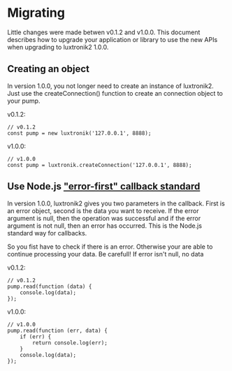# Migrating

Little changes were made betwen v0.1.2 and v1.0.0. This document describes how
to upgrade your application or library to use the new APIs when upgrading to
luxtronik2 1.0.0.

## Creating an object 

In version 1.0.0, you not longer need to create an instance of luxtronik2. Just
use the createConnection() function to create an connection object to your pump.

v0.1.2:

```
// v0.1.2
const pump = new luxtronik('127.0.0.1', 8888);
```

v1.0.0:

```
// v1.0.0
const pump = luxtronik.createConnection('127.0.0.1', 8888);
```

## Use Node.js ["error-first" callback standard](http://fredkschott.com/post/2014/03/understanding-error-first-callbacks-in-node-js/)

In version 1.0.0, luxtronik2 gives you two parameters in the callback. First
is an error object, second is the data you want to receive. If the error argument
is null, then the operation was successful and if the error argument is not null,
then an error has occurred. This is the Node.js standard way for callbacks.

So you fist have to check if there is an error. Otherwise your are able to continue
processing your data. Be carefull! If error isn't null, no data 

v0.1.2:

```
// v0.1.2
pump.read(function (data) {
    console.log(data);
});
```

v1.0.0:

```
// v1.0.0
pump.read(function (err, data) {
    if (err) {
        return console.log(err);
    }
    console.log(data);
});
```
